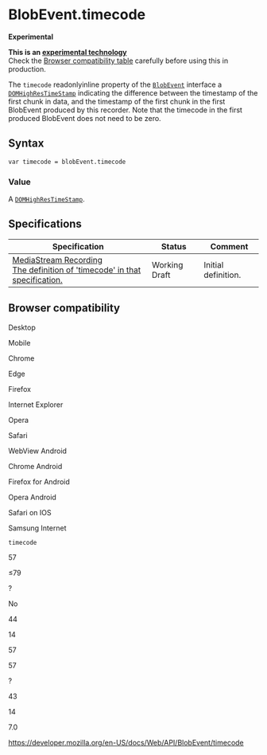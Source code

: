 # BlobEvent.timecode

**Experimental**

**This is an [experimental technology](https://developer.mozilla.org/en-US/docs/MDN/Guidelines/Conventions_definitions#experimental)**  
Check the [Browser compatibility table](#browser_compatibility) carefully before using this in production.

The `timecode` readonlyinline property of the [`BlobEvent`](../blobevent) interface a [`DOMHighResTimeStamp`](../domhighrestimestamp) indicating the difference between the timestamp of the first chunk in data, and the timestamp of the first chunk in the first BlobEvent produced by this recorder. Note that the timecode in the first produced BlobEvent does not need to be zero.

## Syntax

    var timecode = blobEvent.timecode

### Value

A [`DOMHighResTimeStamp`](../domhighrestimestamp).

## Specifications

<table><thead><tr class="header"><th>Specification</th><th>Status</th><th>Comment</th></tr></thead><tbody><tr class="odd"><td><a href="https://w3c.github.io/mediacapture-record/#dom-blobevent-timecode">MediaStream Recording<br />
<span class="small">The definition of 'timecode' in that specification.</span></a></td><td><span class="spec-wd">Working Draft</span></td><td>Initial definition.</td></tr></tbody></table>

## Browser compatibility

Desktop

Mobile

Chrome

Edge

Firefox

Internet Explorer

Opera

Safari

WebView Android

Chrome Android

Firefox for Android

Opera Android

Safari on IOS

Samsung Internet

`timecode`

57

≤79

?

No

44

14

57

57

?

43

14

7.0

<a href="https://developer.mozilla.org/en-US/docs/Web/API/BlobEvent/timecode" class="_attribution-link">https://developer.mozilla.org/en-US/docs/Web/API/BlobEvent/timecode</a>
